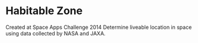 Habitable Zone
=====
Created at Space Apps Challenge 2014
Determine liveable location in space using data collected by NASA and JAXA.
